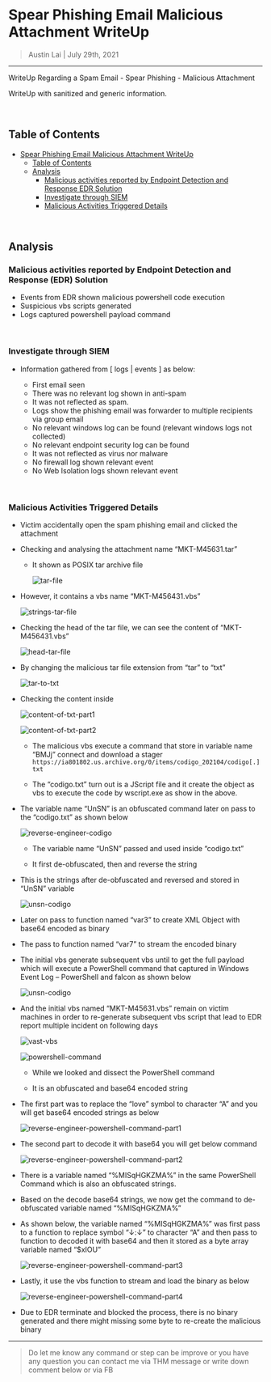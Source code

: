 
# Spear Phishing Email Malicious Attachment WriteUp

> Austin Lai | July 29th, 2021

---

<!-- Description -->

WriteUp Regarding a Spam Email - Spear Phishing - Malicious Attachment

WriteUp with sanitized and generic information.

<!-- Description -->

<br />

## Table of Contents

<!-- TOC -->

- [Spear Phishing Email Malicious Attachment WriteUp](#spear-phishing-email-malicious-attachment-writeup)
    - [Table of Contents](#table-of-contents)
    - [Analysis](#analysis)
        - [Malicious activities reported by Endpoint Detection and Response EDR Solution](#malicious-activities-reported-by-endpoint-detection-and-response-edr-solution)
        - [Investigate through SIEM](#investigate-through-siem)
        - [Malicious Activities Triggered Details](#malicious-activities-triggered-details)

<!-- /TOC -->

<br />

## Analysis

### Malicious activities reported by Endpoint Detection and Response (EDR) Solution

- Events from EDR shown malicious powershell code execution
- Suspicious vbs scripts generated
- Logs captured powershell payload command

<br />

### Investigate through SIEM

- Information gathered from \[ logs \| events \] as below:

    - First email seen
    - There was no relevant log shown in anti-spam
    - It was not reflected as spam.
    - Logs show the phishing email was forwarder to multiple recipients via group email
    - No relevant windows log can be found (relevant windows logs not collected)
    - No relevant endpoint security log can be found
    - It was not reflected as virus nor malware
    - No firewall log shown relevant event
    - No Web Isolation logs shown relevant event

<br />

### Malicious Activities Triggered Details

- Victim accidentally open the spam phishing email and clicked the attachment

- Checking and analysing the attachment name “MKT-M45631.tar”

    - It shown as POSIX tar archive file

        ![tar-file](tar-file.png)

- However, it contains a vbs name “MKT-M456431.vbs”

    ![strings-tar-file](strings-tar-file.png)

- Checking the head of the tar file, we can see the content of “MKT- M456431.vbs”

    ![head-tar-file](head-tar-file.png)

- By changing the malicious tar file extension from “tar” to “txt”

    ![tar-to-txt](tar-to-txt.png)

- Checking the content inside

    ![content-of-txt-part1](content-of-txt-part1.png)

    ![content-of-txt-part2](content-of-txt-part2.png)

    - The malicious vbs execute a command that store in variable name “BMJj” connect and download a stager ``` https://ia801802.us.archive.org/0/items/codigo_202104/codigo[.]txt ```

    - The “codigo.txt” turn out is a JScript file and it create the object as vbs to execute the code by wscript.exe as show in the above.

- The variable name “UnSN” is an obfuscated command later on pass to the “codigo.txt” as shown below

    ![reverse-engineer-codigo](reverse-engineer-codigo.png)

    - The variable name “UnSN” passed and used inside “codigo.txt”

    - It first de-obfuscated, then and reverse the string

- This is the strings after de-obfuscated and reversed and stored in “UnSN” variable

    ![unsn-codigo](unsn-codigo.png)

- Later on pass to function named “var3” to create XML Object with base64 encoded as binary

- The pass to function named “var7” to stream the encoded binary

- The initial vbs generate subsequent vbs until to get the full payload which will execute a PowerShell command that captured in Windows Event Log – PowerShell and falcon as shown below

    ![unsn-codigo](unsn-codigo.png)

- And the initial vbs named “MKT-M45631.vbs” remain on victim machines in order to re-generate subsequent vbs script that lead to EDR report multiple incident on following days

    ![vast-vbs](vast-vbs.png)

    ![powershell-command](powershell-command.png)

    - While we looked and dissect the PowerShell command

    - It is an obfuscated and base64 encoded string

- The first part was to replace the “love” symbol to character “A” and you will get base64 encoded strings as below

    ![reverse-engineer-powershell-command-part1](reverse-engineer-powershell-command-part1.png)

- The second part to decode it with base64 you will get below command

    ![reverse-engineer-powershell-command-part2](reverse-engineer-powershell-command-part2.png)

- There is a variable named “%MISqHGKZMA%” in the same PowerShell Command which is also an obfuscated strings.

- Based on the decode base64 strings, we now get the command to de-obfuscated variable named “%MISqHGKZMA%”

- As shown below, the variable named “%MISqHGKZMA%” was first pass to a function to replace symbol “↓:↓” to character “A” and then pass to function to decoded it with base64 and then it stored as a byte array variable named “$xIOU”

    ![reverse-engineer-powershell-command-part3](reverse-engineer-powershell-command-part3.png)

- Lastly, it use the vbs function to stream and load the binary as below

    ![reverse-engineer-powershell-command-part4](reverse-engineer-powershell-command-part4.png)

- Due to EDR terminate and blocked the process, there is no binary generated and there might missing some byte to re-create the malicious binary

---

> Do let me know any command or step can be improve or you have any question you can contact me via THM message or write down comment below or via FB
